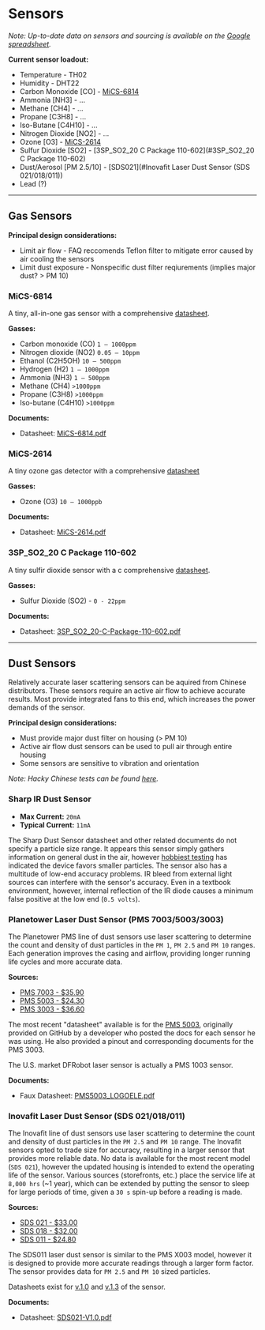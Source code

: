 # Sensors

*Note: Up-to-date data on sensors and sourcing is available on the [Google spreadsheet](https://docs.google.com/spreadsheets/d/1Mnqxya5YkDIkScoZPxakQ6ZnZfguzx2Y-9sy020iXRE/edit?usp=sharing).*

**Current sensor loadout:**

* Temperature - TH02
* Humidity - DHT22
* Carbon Monoxide [CO] - [MiCS-6814](#MiCS-6814)
* Ammonia [NH3] - ...
* Methane [CH4] - ...
* Propane [C3H8] - ...
* Iso-Butane [C4H10] - ...
* Nitrogen Dioxide [NO2] - ...
* Ozone [O3] - [MiCS-2614](#MiCS-2614)
* Sulfur Dioxide [SO2] - [3SP_SO2_20 C Package 110-602](#3SP_SO2_20 C Package 110-602)
* Dust/Aerosol [PM 2.5/10] - [SDS021](#Inovafit Laser Dust Sensor (SDS 021/018/011))
* Lead (?)

----

## Gas Sensors

**Principal design considerations:**

* Limit air flow - FAQ reccomends Teflon filter to mitigate error caused by air cooling the sensors
* Limit dust exposure - Nonspecific dust filter reqiurements (implies major dust? > PM 10)

### MiCS-6814

A tiny, all-in-one gas sensor with a comprehensive [datasheet](documents/MiCS-6814.pdf).

**Gasses:**

* Carbon monoxide (CO) `1 – 1000ppm`
* Nitrogen dioxide (NO2) `0.05 – 10ppm`
* Ethanol (C2H5OH) `10 – 500ppm`
* Hydrogen (H2) `1 – 1000ppm`
* Ammonia (NH3) `1 – 500ppm`
* Methane (CH4) `>1000ppm`
* Propane (C3H8) `>1000ppm`
* Iso-butane (C4H10) `>1000ppm`

**Documents:**
* Datasheet: [MiCS-6814.pdf](documents/MiCS-6814.pdf)

### MiCS-2614

A tiny ozone gas detector with a comprehensive [datasheet](documents/MiCS-2614.pdf)

**Gasses:**

*  Ozone (O3) `10 – 1000ppb`

**Documents:**
* Datasheet: [MiCS-2614.pdf](documents/MiCS-2614.pdf)

### 3SP_SO2_20 C Package 110-602

A tiny sulfir dioxide sensor with a c comprehensive [datasheet](documents/3SP_SO2_20-C-Package-110-602.pdf).

**Gasses:**

* Sulfur Dioxide (SO2) - `0 - 22ppm`

**Documents:**
* Datasheet: [3SP_SO2_20-C-Package-110-602.pdf](documents/3SP_SO2_20-C-Package-110-602.pdf)

----

## Dust Sensors

Relatively accurate laser scattering sensors can be aquired from Chinese distributors. These sensors require an active
air flow to achieve accurate results. Most provide integrated fans to this end, which increases the power demands of
the sensor.

**Principal design considerations:**

* Must provide major dust filter on housing (> PM 10)
* Active air flow dust sensors can be used to pull air through entire housing
* Some sensors are sensitive to vibration and orientation

*Note: Hacky Chinese tests can be found [here](http://aqicn.org/sensor/).*

### Sharp IR Dust Sensor

* **Max Current:** `20mA`
* **Typical Current:** `11mA`

The Sharp Dust Sensor datasheet and other related documents do not specify a particle size range. It appears this
sensor simply gathers information on general dust in the air, however [hobbiest testing](http://lantaukwcounter.blogspot.com/2016/01/shinyei-and-sharp-dust-sensors-looking.html)
has indicated the device favors smaller particles. The sensor also has a multitude of low-end accuracy problems. IR
bleed from external light sources can interfere with the sensor's accuracy. Even in a textbook environment, however,
internal reflection of the IR diode causes a minimum false positive at the low end (`0.5 volts`).

### Planetower Laser Dust Sensor (PMS 7003/5003/3003)

The Planetower PMS line of dust sensors use laser scattering to determine the count and density of dust particles in
the `PM 1`, `PM 2.5` and `PM 10` ranges. Each generation improves the casing and airflow, providing longer running life
cycles and more accurate data.

**Sources:**

* [PMS 7003 - $35.90](http://www.aliexpress.com/item/PLANTOWER-Laser-PM2-5-DUST-SENSOR-PMS7003-High-precision-laser-dust-concentration-sensor-digital-dust-particles/32623909733.html?spm=2114.01010208.3.1.L8QtfN&ws_ab_test=searchweb201556_0,searchweb201602_3_10017_301_406,searchweb201603_11&btsid=7def28c6-a9dd-4f3b-852e-4e0491205495)
* [PMS 5003 - $24.30](http://www.aliexpress.com/item/PM2-5-Air-particle-dust-sensor-laser-inside-digital-output-module-air-purifier-G5-High-precision/32576299965.html?spm=2114.01010208.3.2.3SFZxT&ws_ab_test=searchweb201556_0,searchweb201602_3_10017_301_406,searchweb201603_11&btsid=39e3a412-0d84-40a2-a3ad-498c07533f51)
* [PMS 3003 - $36.60](http://www.aliexpress.com/item/Laser-PM2-5-DUST-SENSOR-PMS3003-High-precision-laser-dust-concentration-sensor-digital-dust-particles-G3/32371229255.html?spm=2114.01010208.3.2.yF9PwL&ws_ab_test=searchweb201556_0,searchweb201602_3_10017_301_406,searchweb201603_11&btsid=480df32f-d3d3-439b-a506-705104ec2900)

The most recent "datasheet" available is for the [PMS 5003](https://github.com/scintilla-aircheck/AQmon/blob/master/Documents/PMS5003_LOGOELE.pdf),
originally provided on GitHub by a developer who posted the docs for each sensor he was using. He also provided a
pinout and corresponding documents for the PMS 3003.

The U.S. market DFRobot laser sensor is actually a PMS 1003 sensor.

**Documents:**
* Faux Datasheet: [PMS5003_LOGOELE.pdf](documents/PMS5003_LOGOELE.pdf)

### Inovafit Laser Dust Sensor (SDS 021/018/011)

The Inovafit line of dust sensors use laser scattering to determine the count and density of dust particles in the
`PM 2.5` and `PM 10` range. The Inovafit sensors opted to trade size for accuracy, resulting in a larger sensor that
provides more reliable data. No data is available for the most recent model (`SDS 021`), however the updated housing
is intended to extend the operating life of the sensor. Various sources (storefronts, etc.) place the service life at
`8,000 hrs` (~1 year), which can be extended by putting the sensor to sleep for large periods of time, given a `30 s` spin-up
before a reading is made.

**Sources:**

* [SDS 021 - $33.00](http://www.aliexpress.com/item/NOVA-PM2-5-Air-particle-dust-sensor-SDS021-laser-inside-digital-output-SDS021-Laser-PM2-5/32638192686.html?spm=2114.01010208.3.2.5WLRNu&ws_ab_test=searchweb201556_0,searchweb201602_3_10017_301_406,searchweb201603_11&btsid=c4ec533a-68d6-42cc-abdc-142fff967eff)
* [SDS 018 - $32.00](http://www.aliexpress.com/item/PM2-5-Air-particle-dust-sensor-SDS018-laser-inside-digital-output-SAMPLE/32669257200.html?spm=2114.01010208.3.2.PMVmDH&ws_ab_test=searchweb201556_0,searchweb201602_3_10017_301_406,searchweb201603_11&btsid=ef18e8bc-5287-49f3-be6e-777f9e727015)
* [SDS 011 - $24.80](http://www.aliexpress.com/item/Nova-PM-sensor-SDS011-High-precision-laser-pm2-5-air-quality-detection-sensor-module-Super-dust/32606349048.html?spm=2114.01010208.3.2.kOp9l1&ws_ab_test=searchweb201556_0,searchweb201602_3_10017_301_406,searchweb201603_11&btsid=3df6cf05-6547-4532-befc-906caf4e6bbc)

The SDS011 laser dust sensor is similar to the PMS X003 model, however it is designed to provide more accurate readings
through a larger form factor. The sensor provides data for `PM 2.5` and `PM 10` sized particles.

Datasheets exist for [v.1.0](http://inovafitness.com/upload/file/20150311/14261262164716.pdf) and
[v.1.3](http://inovafitness.com/software/SDS011%20laser%20PM2.5%20sensor%20specification-V1.3.pdf) of the sensor.

**Documents:**
* Datasheet: [SDS021-V1.0.pdf](documents/SDS021-V1.0.pdf)
